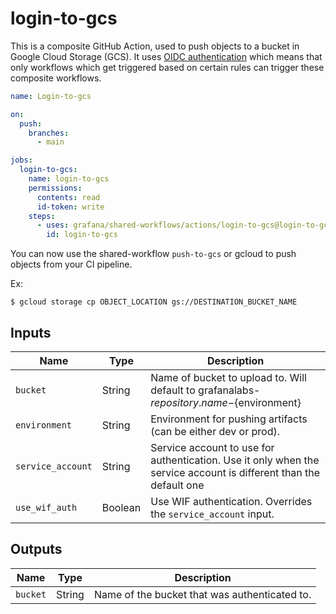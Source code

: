 # login-to-gcs

This is a composite GitHub Action, used to push objects to a bucket in Google Cloud Storage (GCS).
It uses [OIDC authentication](https://docs.github.com/en/actions/deployment/security-hardening-your-deployments/about-security-hardening-with-openid-connect)
which means that only workflows which get triggered based on certain rules can
trigger these composite workflows.

<!-- x-release-please-start-version -->

```yaml
name: Login-to-gcs

on:
  push:
    branches:
      - main

jobs:
  login-to-gcs:
    name: login-to-gcs
    permissions:
      contents: read
      id-token: write
    steps:
      - uses: grafana/shared-workflows/actions/login-to-gcs@login-to-gcs/v0.3.0
        id: login-to-gcs
```

<!-- x-release-please-end-version -->

You can now use the shared-workflow `push-to-gcs` or gcloud to push objects from your CI pipeline.

Ex:

```
$ gcloud storage cp OBJECT_LOCATION gs://DESTINATION_BUCKET_NAME
```

## Inputs

| Name              | Type    | Description                                                                                                       |
| ----------------- | ------- | ----------------------------------------------------------------------------------------------------------------- |
| `bucket`          | String  | Name of bucket to upload to. Will default to grafanalabs-${repository.name}-${environment}                        |
| `environment`     | String  | Environment for pushing artifacts (can be either dev or prod).                                                    |
| `service_account` | String  | Service account to use for authentication. Use it only when the service account is different than the default one |
| `use_wif_auth`    | Boolean | Use WIF authentication. Overrides the `service_account` input.                                                    |

## Outputs

| Name     | Type   | Description                                   |
| -------- | ------ | --------------------------------------------- |
| `bucket` | String | Name of the bucket that was authenticated to. |
